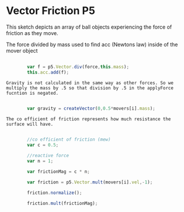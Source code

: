 # Vector Friction P5

This sketch depicts an array of ball objects experiencing the force of friction as they move.

The force divided by mass used to find acc (Newtons law) inside of the mover object

```js
	
		var f = p5.Vector.div(force,this.mass);
		this.acc.add(f);

```

	Gravity is not calculated in the same way as other forces. So we multiply the mass by .5 so that division by .5 in the applyForce fucntion is negated.

```js
		
		var gravity = createVector(0,0.5*movers[i].mass);

```
	The co efficient of friction represents how much resistance the surface will have.

```js

		//co efficient of friction (mew)
		var c = 0.5;

		//reactive force
		var n = 1;

		var frictionMag = c * n;

		var friction = p5.Vector.mult(movers[i].vel,-1);
		
		friction.normalize();

		friction.mult(frictionMag);

```

